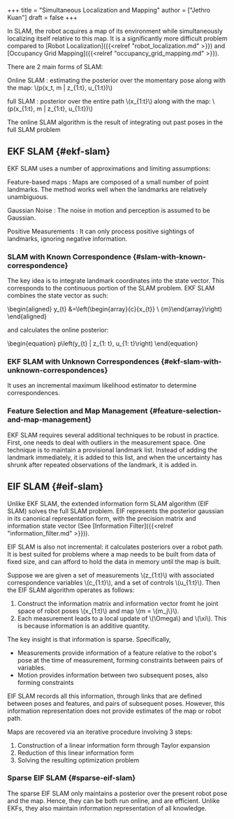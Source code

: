 +++
title = "Simultaneous Localization and Mapping"
author = ["Jethro Kuan"]
draft = false
+++

In SLAM, the robot acquires a map of its environment while
simultaneously localizing itself relative to this map. It is a
significantly more difficult problem compared to [Robot Localization]({{<relref "robot_localization.md" >}})
and [Occupancy Grid Mapping]({{<relref "occupancy_grid_mapping.md" >}}).

There are 2 main forms of SLAM:

Online SLAM
: estimating the posterior over the momentary pose
along with the map: \\(p(x_t, m | z\_{1:t}, u\_{1:t})\\)

full SLAM
: posterior over the entire path \\(x\_{1:t}\\) along with the
map: \\(p(x\_{1:t}, m | z\_{1:t}, u\_{1:t})\\)

The online SLAM algorithm is the result of integrating out past poses
in the full SLAM problem

## EKF SLAM {#ekf-slam}

EKF SLAM uses a number of approximations and limiting assumptions:

Feature-based maps
: Maps are composed of a small number of point
landmarks. The method works well when the landmarks are relatively unambiguous.

Gaussian Noise
: The noise in motion and perception is assumed to
be Gaussian.

Positive Measurements
: It can only process positive sightings of
landmarks, ignoring negative information.

### SLAM with Known Correspondence {#slam-with-known-correspondence}

The key idea is to integrate landmark coordinates into the state
vector. This corresponds to the continuous portion of the SLAM
problem. EKF SLAM combines the state vector as such:

\begin{aligned}
y\_{t} &=\left(\begin{array}{c}{x\_{t}} \\ {m}\end{array}\right)
\end{aligned}

and calculates the online posterior:

\begin{equation}
p\left(y\_{t} | z\_{1: t}, u\_{1: t}\right)
\end{equation}

### EKF SLAM with Unknown Correspondences {#ekf-slam-with-unknown-correspondences}

It uses an incremental maximum likelihood estimator to determine
correspondences.

### Feature Selection and Map Management {#feature-selection-and-map-management}

EKF SLAM requires several additional techniques to be robust in
practice. First, one needs to deal with outliers in the measurement
space. One technique is to maintain a provisional landmark list.
Instead of adding the landmark immediately, it is added to this list,
and when the uncertainty has shrunk after repeated observations of the
landmark, it is added in.

## EIF SLAM {#eif-slam}

Unlike EKF SLAM, the extended information form SLAM algorithm (EIF
SLAM) solves the full SLAM problem. EIF represents the posterior
gaussian in its canonical representation form, with the precision
matrix and information state vector (See [Information Filter]({{<relref "information_filter.md" >}})).

EIF SLAM is also not incremental: it calculates posteriors over a
robot path. It is best suited for problems where a map needs to be
built from data of fixed size, and can afford to hold the data in
memory until the map is built.

Suppose we are given a set of measurements \\(z\_{1:t}\\) with associated
correspondence variables \\(c\_{1:t}\\), and a set of controls \\(u\_{1:t}\\).
Then the EIF SLAM algorithm operates as follows:

1.  Construct the information matrix and information vector fromt he
    joint space of robot poses \\(x\_{1:t}\\) and map \\(m = \\{m_j\\}\\).
2.  Each measurement leads to a local update of \\(\Omega\\) and \\(\xi\\).
    This is because information is an additive quantity.

The key insight is that information is sparse. Specifically,

- Measurements provide information of a feature relative to the
  robot's pose at the time of measurement, forming constraints between
  pairs of variables.
- Motion provides information between two subsequent poses, also
  forming constraints

EIF SLAM records all this information, through links that are defined
between poses and features, and pairs of subsequent poses. However, this
information representation does not provide estimates of the map or
robot path.

Maps are recovered via an iterative procedure involving 3 steps:

1.  Construction of a linear information form through Taylor expansion
2.  Reduction of this linear information form
3.  Solving the resulting optimization problem

### Sparse EIF SLAM {#sparse-eif-slam}

The sparse EIF SLAM only maintains a posterior over the present robot
pose and the map. Hence, they can be both run online, and are
efficient. Unlike EKFs, they also maintain information representation
of all knowledge.
